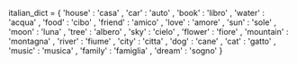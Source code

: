 italian_dict = {
    'house' : 'casa' ,
    'car' : 'auto' ,
    'book' : 'libro' ,
    'water' : 'acqua' ,
    'food' : 'cibo' ,
    'friend' : 'amico' ,
    'love' : 'amore' ,
    'sun' : 'sole' ,
    'moon' : 'luna' ,
    'tree' : 'albero' ,
    'sky' : 'cielo' ,
    'flower' : 'fiore' ,
    'mountain' : 'montagna' ,
    'river' : 'fiume' ,
    'city' : 'citta' ,
    'dog' : 'cane' ,
    'cat' : 'gatto' ,
    'music' : 'musica' ,
    'family' : 'famiglia' ,
    'dream' : 'sogno'
}
